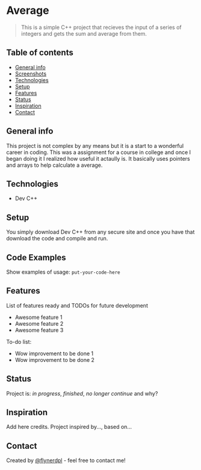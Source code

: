# Average
> This is a simple C++ project that recieves the input of a series of integers and gets the sum and average from them. 

## Table of contents
* [General info](#general-info)
* [Screenshots](#screenshots)
* [Technologies](#technologies)
* [Setup](#setup)
* [Features](#features)
* [Status](#status)
* [Inspiration](#inspiration)
* [Contact](#contact)

## General info
This project is not complex by any means but it is a start to a wonderful career in coding.  This was a assignment for a course in college and once I began doing it I realized how useful it actaully is.  It basically uses pointers and arrays to help calculate a average. 

## Technologies
* Dev C++

## Setup
You simply download Dev C++ from any secure site and once you have that download the code and compile and run. 

## Code Examples
Show examples of usage:
`put-your-code-here`

## Features
List of features ready and TODOs for future development
* Awesome feature 1
* Awesome feature 2
* Awesome feature 3

To-do list:
* Wow improvement to be done 1
* Wow improvement to be done 2

## Status
Project is: _in progress_, _finished_, _no longer continue_ and why?

## Inspiration
Add here credits. Project inspired by..., based on...

## Contact
Created by [@flynerdpl](https://www.flynerd.pl/) - feel free to contact me!
